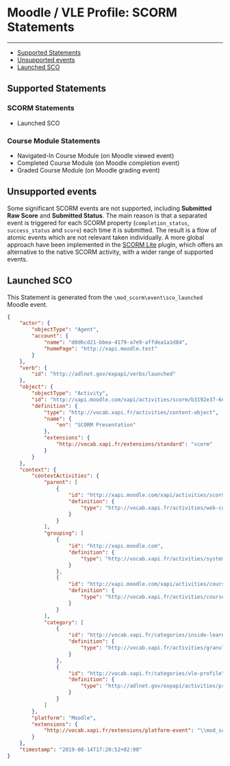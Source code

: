 # Moodle / VLE Profile: SCORM Statements

---

- [Supported Statements](#statements)
- [Unsupported events](#unsupported-event)
- [Launched SCO](#launched-sco)


<a name="statements"></a>
## Supported Statements

### SCORM Statements
- Launched SCO

### Course Module Statements
- Navigated-In Course Module (on Moodle viewed event)
- Completed Course Module (on Moodle completion event)
- Graded Course Module (on Moodle grading event)


<a name="unsupported-event"></a>
## Unsupported events

Some significant SCORM events are not supported, including **Submitted Raw Score** and **Submitted Status**. 
The main reason is that a separated event is triggered for each SCORM property (`completion_status`, `success_status` and `score`) each time it is submitted. The result is a flow of atomic events which are not relevant taken individually.
A more global approach have been implemented in the [SCORM Lite](events_scormlite) plugin, which offers an alternative to the native SCORM activity, with a wider range of supported events.


<a name="launched-sco"></a>
## Launched SCO

This Statement is generated from the `\mod_scorm\event\sco_launched` Moodle event.

```json
{
    "actor": {
        "objectType": "Agent",
        "account": {
            "name": "d0d6cd21-bbea-4179-a7e9-affdea1a1d84",
            "homePage": "http://xapi.moodle.test"
        }
    },
    "verb": {
        "id": "http://adlnet.gov/expapi/verbs/launched"
    },
    "object": {
        "objectType": "Activity",
        "id": "http://xapi.moodle.com/xapi/activities/scorm/b3192e37-6d57-4a6b-8642-b9259276440d/sco/40DB4D59-4F85-46E7-85B8-52268EFB7EB4",
        "definition": {
            "type": "http://vocab.xapi.fr/activities/content-object",
            "name": {
                "en": "SCORM Presentation"
            },
            "extensions": {
                "http://vocab.xapi.fr/extensions/standard": "scorm"
            }
        }
    },
    "context": {
        "contextActivities": {
            "parent": [
                {
                    "id": "http://xapi.moodle.com/xapi/activities/scorm/21c872e3-e5fc-42ee-8f34-cc45a91ed777",
                    "definition": {
                        "type": "http://vocab.xapi.fr/activities/web-content"
                    }
                }
            ],
            "grouping": [
                {
                    "id": "http://xapi.moodle.com",
                    "definition": {
                        "type": "http://vocab.xapi.fr/activities/system"
                    }
                },
                {
                    "id": "http://xapi.moodle.com/xapi/activities/course/5305a8f7-943f-4647-bc69-74ccd52e9921",
                    "definition": {
                        "type": "http://vocab.xapi.fr/activities/course"
                    }
                }
            ],
            "category": [
                {
                    "id": "http://vocab.xapi.fr/categories/inside-learning-unit",
                    "definition": {
                        "type": "http://vocab.xapi.fr/activities/granularity-level"
                    }
                },
                {
                    "id": "http://vocab.xapi.fr/categories/vle-profile",
                    "definition": {
                        "type": "http://adlnet.gov/expapi/activities/profile"
                    }
                }
            ]
        },
        "platform": "Moodle",
        "extensions": {
            "http://vocab.xapi.fr/extensions/platform-event": "\\mod_scorm\\event\\sco_launched"
        }
    },
    "timestamp": "2019-08-14T17:20:52+02:00"
}
```

